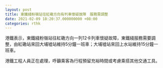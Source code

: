```yaml
---
layout: post
title: 東鐵綫粉嶺站往紅磡方向有列車懷疑故障　服務需調整
date: 2021-02-09 18:20:37.000000000 +08:00
categories: rthk
---
```


港鐵表示，東鐵綫粉嶺站往紅磡方向一列12卡列車懷疑故障，東鐵綫服務需要調整，由紅磡站來回大埔墟站維持5分鐘一班車；大埔墟站來回上水站維持15分鐘一班車。

港鐵工程人員正在處理，呼籲乘客為行程預留充裕時間或考慮乘搭其他交通工具。
